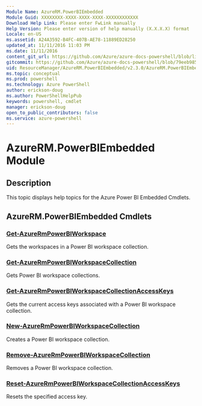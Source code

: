 ```yaml
---
Module Name: AzureRM.PowerBIEmbedded
Module Guid: XXXXXXXX-XXXX-XXXX-XXXX-XXXXXXXXXXXX
Download Help Link: Please enter FwLink manually
Help Version: Please enter version of help manually (X.X.X.X) format
Locale: en-US
ms.assetid: A24A3592-B4FC-407B-AE78-11889ED28250
updated_at: 11/11/2016 11:03 PM
ms.date: 11/11/2016
content_git_url: https://github.com/Azure/azure-docs-powershell/blob/live/azureps-cmdlets-docs/ResourceManager/AzureRM.PowerBIEmbedded/v2.3.0/AzureRM.PowerBIEmbedded.md
gitcommit: https://github.com/Azure/azure-docs-powershell/blob/79eeb985ea480979357fb4695832a0c3d29a48bf/azureps-cmdlets-docs/ResourceManager/AzureRM.PowerBIEmbedded/v2.3.0/AzureRM.PowerBIEmbedded.md
uid: ResourceManager/AzureRM.PowerBIEmbedded/v2.3.0/AzureRM.PowerBIEmbedded.md
ms.topic: conceptual
ms.prod: powershell
ms.technology: Azure PowerShell
author: erickson-doug
ms.author: PowerShellHelpPub
keywords: powershell, cmdlet
manager: erickson-doug
open_to_public_contributors: false
ms.service: azure-powershell
---
```


# AzureRM.PowerBIEmbedded Module
## Description
This topic displays help topics for the Azure Power BI Embedded Cmdlets.

## AzureRM.PowerBIEmbedded Cmdlets
### [Get-AzureRmPowerBIWorkspace](Get-AzureRmPowerBIWorkspace.md)
Gets the workspaces in a Power BI workspace collection.

### [Get-AzureRmPowerBIWorkspaceCollection](Get-AzureRmPowerBIWorkspaceCollection.md)
Gets Power BI workspace collections.

### [Get-AzureRmPowerBIWorkspaceCollectionAccessKeys](Get-AzureRmPowerBIWorkspaceCollectionAccessKeys.md)
Gets the current access keys associated with a Power BI workspace collection.

### [New-AzureRmPowerBIWorkspaceCollection](New-AzureRmPowerBIWorkspaceCollection.md)
Creates a Power BI workspace collection.

### [Remove-AzureRmPowerBIWorkspaceCollection](Remove-AzureRmPowerBIWorkspaceCollection.md)
Removes a Power BI workspace collection.

### [Reset-AzureRmPowerBIWorkspaceCollectionAccessKeys](Reset-AzureRmPowerBIWorkspaceCollectionAccessKeys.md)
Resets the specified access key.

